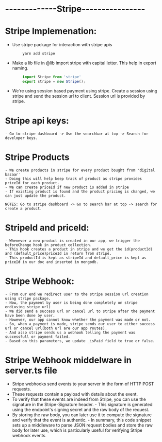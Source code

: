 #                                         -------------Stripe----------------

# Stripe Implemenation:
- Use stripe package for interaction with stripe apis
```javaScript
        yarn add stripe
```

- Make a lib file in @lib
    import stripe with capital letter. This help in export naming.
```javaScript
        import Stripe from 'stripe'
        export stripe = new Stripe();
```

- We're using session based payment using stripe. Create a session using stripe and send the session url to client. Session url is provided by stripe.

# Stripe api keys:
    - Go to stripe dashboard -> Use the searchbar at top -> Search for developer keys.

# Stripe Products
    - We create products in stripe for every product bought from 'digital bazaar'
    - Doing this will help keep track of product as stripe provides priceId for each product.
    - We can create priceId if new product is added in stripe
    - If existing product is found and the product pricing is changed, we can just update the product.

    NOTES: Go to stripe dashboard -> Go to search bar at top -> search for create a product.

# StripeId and priceId:
    - Whenever a new product is created in our app, we trigger the beforeChange hook in product collection.
    - This hook creates a product in stripe and we get the id(productId) and (default_price)priceId in return from stripe.
    - This productId is kept as stripeId and default_price is kept as priceId in our doc and inserted in mongodb.

# Stripe Webhook:
    - From our end we redirect user to the stripe session url creation using stripe package.
    - Now, the payment by user is being done completely on stripe end(using stripe url)
    - We did send a success url or cancel url to stripe after the payment have been done by user.
    - However, our app cannot know whether the payment was made or not.
    - So, when a payment is made, stripe sends our user to either success url or cancel url(both url are our app routes).
    - And also stripe sends us a webhook telling the payment was successfull or payment failed.
    - Based on this parameters, we update _isPaid field to true or false.

# Stripe Webhook middelware in server.ts file
   -  Stripe webhooks send events to your server in the form of HTTP POST requests.
   -  These requests contain a payload with details about the event. 
   - To verify that these events are indeed from Stripe, you can use the signature in the Stripe-Signature header. - This signature is generated using the endpoint's signing secret and the raw body of the request. 
   - By storing the raw body, you can later use it to compute the signature and verify that the event is authentic.
    - In summary, this code snippet sets up a middleware to parse JSON request bodies and store the raw body for later use, which is particularly useful for verifying Stripe webhook events.